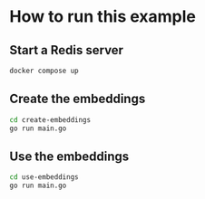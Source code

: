 # How to run this example

## Start a Redis server
```bash
docker compose up
```

## Create the embeddings

```bash
cd create-embeddings
go run main.go
```

## Use the embeddings

```bash
cd use-embeddings
go run main.go
```

